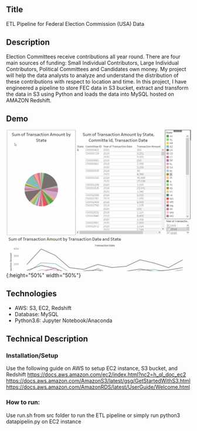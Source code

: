 ## Title
ETL Pipeline for Federal Election Commission (USA) Data

## Description
Election Committees receive contributions all year round. There are four main sources of funding: Small Individual Contributors, Large Individual Contributors, Political Committees and Candidates own money. My project will help the data analysts to analyze and understand the distribution of these contributions with respect to location and time.
In this project, I have engineered a pipeline to store FEC data in S3 bucket, extract and transform the data in S3 using Python and loads the data into MySQL hosted on AMAZON Redshift. 

## Demo
![Demo](demo/FEC_Analyzer_demo.gif){:height="50%" width="50%"}

## Technologies 
- AWS: S3, EC2, Redshift
- Database: MySQL
- Python3.6: Jupyter Notebook/Anaconda

## Technical Description 

### Installation/Setup
Use the following guide on AWS to setup EC2 instance, S3 bucket, and Redshift
https://docs.aws.amazon.com/ec2/index.html?nc2=h_ql_doc_ec2
https://docs.aws.amazon.com/AmazonS3/latest/gsg/GetStartedWithS3.html
https://docs.aws.amazon.com/AmazonRDS/latest/UserGuide/Welcome.html
### How to run:
Use run.sh from src folder to run the ETL pipeline or simply run python3 datapipelin.py on EC2 instance
 
